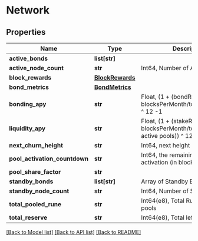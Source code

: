 # Network

## Properties
Name | Type | Description | Notes
------------ | ------------- | ------------- | -------------
**active_bonds** | **list[str]** |  | 
**active_node_count** | **str** | Int64, Number of Active Nodes | 
**block_rewards** | [**BlockRewards**](BlockRewards.md) |  | 
**bond_metrics** | [**BondMetrics**](BondMetrics.md) |  | 
**bonding_apy** | **str** | Float, (1 + (bondReward * blocksPerMonth/totalActiveBond)) ^ 12 -1 | 
**liquidity_apy** | **str** | Float, (1 + (stakeReward * blocksPerMonth/totalDepth of active pools)) ^ 12 -1 | 
**next_churn_height** | **str** | Int64, next height of blocks | 
**pool_activation_countdown** | **str** | Int64, the remaining time of pool activation (in blocks) | 
**pool_share_factor** | **str** |  | 
**standby_bonds** | **list[str]** | Array of Standby Bonds | 
**standby_node_count** | **str** | Int64, Number of Standby Nodes | 
**total_pooled_rune** | **str** | Int64(e8), Total Rune pooled in all pools | 
**total_reserve** | **str** | Int64(e8), Total left in Reserve | 

[[Back to Model list]](../README.md#documentation-for-models) [[Back to API list]](../README.md#documentation-for-api-endpoints) [[Back to README]](../README.md)

